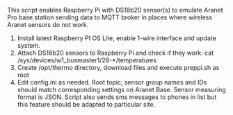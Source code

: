 This script enables Raspberry Pi with DS18b20 sensor(s) to emulate Aranet Pro base station sending data to MQTT broker in places where wireless Aranet sensors do not work.
1. Install latest Raspberry PI OS Lite, enable 1-wire interface and update system.
2. Attach DS18b20 sensors to Raspberry Pi and check if they work: cat /sys/devices/w1_busmaster1/28-*/temperatures
3. Create /opt/thermo directory, download files and execute preppi.sh as root
4. Edit config.ini as needed. Root topic, sensor group names and IDs should match corresponding settings on Aranet Base. Sensor measuring format is JSON.
Script also sends sms messages to phones in list but this feature should be adapted to particular site.
